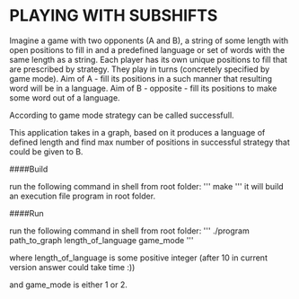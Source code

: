 PLAYING WITH SUBSHIFTS
==================

Imagine a game with two opponents (A and B), a string of some length with open positions to fill in
and a predefined language or set of words with the same length as a string.
Each player has its own unique positions to fill that are prescribed by strategy.
They play in turns (concretely specified by game mode).
Aim of A - fill its positions in a such manner that resulting word will be in a language.
Aim of B - opposite - fill its positions to make some word out of a language.

According to game mode strategy can be called successfull.

This application takes in a graph, based on it produces a language of defined length
and find max number of positions in successful strategy that could be given to B.

####Build

run the following command in shell from root folder:
'''
make 
'''
it will build an execution file program in root folder.

####Run

run the following command in shell from root folder:
'''
./program path_to_graph length_of_language game_mode
'''

where length_of_language is some positive integer 
(after 10 in current version answer could take time :)) 

and game_mode is either 1 or 2.
